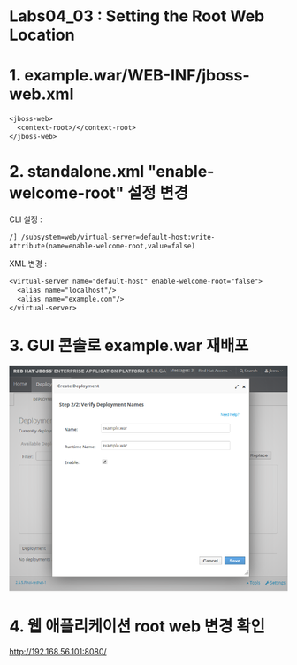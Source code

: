 # Labs04_03 : Setting the Root Web Location

# 1. example.war/WEB-INF/jboss-web.xml
```
<jboss-web>
  <context-root>/</context-root>
</jboss-web>
```

# 2. standalone.xml "enable-welcome-root" 설정 변경
CLI 설정 :
```
/] /subsystem=web/virtual-server=default-host:write-attribute(name=enable-welcome-root,value=false)
```
XML 변경 : 
```
<virtual-server name="default-host" enable-welcome-root="false">
  <alias name="localhost"/>
  <alias name="example.com"/>
</virtual-server>

```

# 3. GUI 콘솔로 example.war 재배포
![labs04](imgs/labs04_01_02.png) 

# 4. 웹 애플리케이션 root web 변경 확인
http://192.168.56.101:8080/
